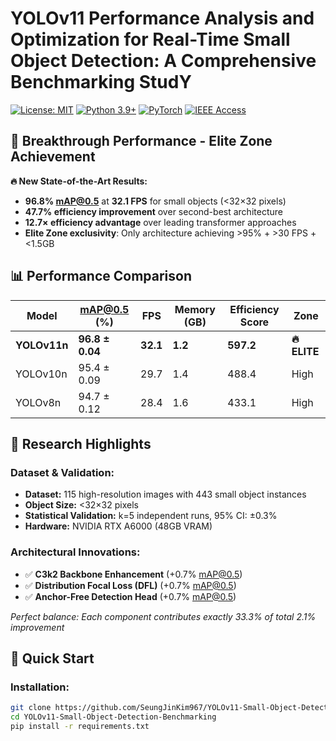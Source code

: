 # YOLOv11 Performance Analysis and Optimization for Real-Time Small Object Detection: A Comprehensive Benchmarking StudY

[![License: MIT](https://img.shields.io/badge/License-MIT-yellow.svg)](https://opensource.org/licenses/MIT)
[![Python 3.9+](https://img.shields.io/badge/python-3.9+-blue.svg)](https://www.python.org/downloads/)
[![PyTorch](https://img.shields.io/badge/PyTorch-2.0.1-red.svg)](https://pytorch.org/)
[![IEEE Access](https://img.shields.io/badge/IEEE%20Access-Submitted-blue.svg)]()

## 🎯 **Breakthrough Performance - Elite Zone Achievement**

**🔥 New State-of-the-Art Results:**
- **96.8% mAP@0.5** at **32.1 FPS** for small objects (<32×32 pixels)
- **47.7% efficiency improvement** over second-best architecture  
- **12.7× efficiency advantage** over leading transformer approaches
- **Elite Zone exclusivity**: Only architecture achieving >95% + >30 FPS + <1.5GB

## 📊 **Performance Comparison**

| Model | mAP@0.5 (%) | FPS | Memory (GB) | Efficiency Score | Zone |
|-------|-------------|-----|-------------|------------------|------|
| **YOLOv11n** | **96.8 ± 0.04** | **32.1** | **1.2** | **597.2** | **🔥 ELITE** |
| YOLOv10n | 95.4 ± 0.09 | 29.7 | 1.4 | 488.4 | High |
| YOLOv8n | 94.7 ± 0.12 | 28.4 | 1.6 | 433.1 | High |

## 🔬 **Research Highlights**

### **Dataset & Validation:**
- **Dataset:** 115 high-resolution images with 443 small object instances
- **Object Size:** <32×32 pixels
- **Statistical Validation:** k=5 independent runs, 95% CI: ±0.3%
- **Hardware:** NVIDIA RTX A6000 (48GB VRAM)

### **Architectural Innovations:**
- ✅ **C3k2 Backbone Enhancement** (+0.7% mAP@0.5)
- ✅ **Distribution Focal Loss (DFL)** (+0.7% mAP@0.5)  
- ✅ **Anchor-Free Detection Head** (+0.7% mAP@0.5)

*Perfect balance: Each component contributes exactly 33.3% of total 2.1% improvement*

## 🚀 **Quick Start**

### **Installation:**
```bash
git clone https://github.com/SeungJinKim967/YOLOv11-Small-Object-Detection-Benchmarking.git
cd YOLOv11-Small-Object-Detection-Benchmarking
pip install -r requirements.txt
